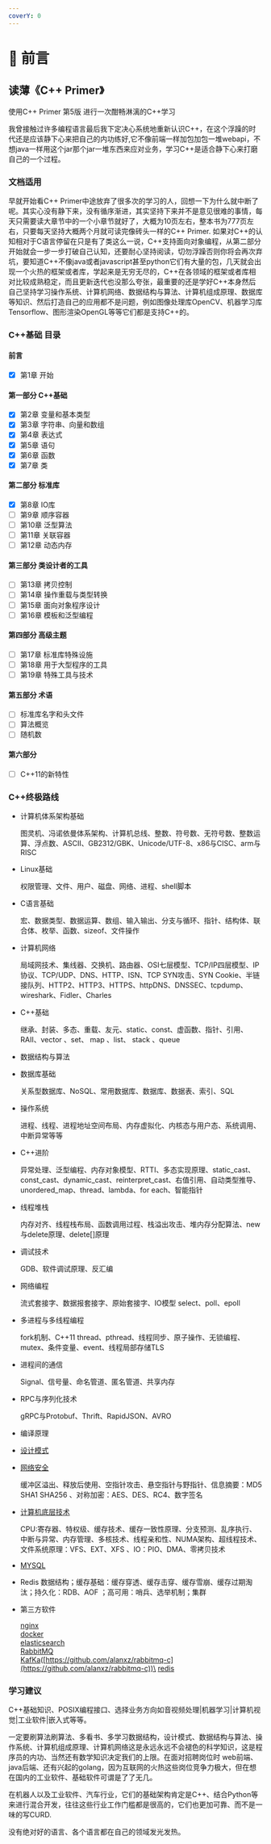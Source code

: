 ```yaml
---
coverY: 0
---
```


# 🚜 前言

## 读薄《C++ Primer》

使用C++ Primer 第5版 进行一次酣畅淋漓的C++学习

我曾接触过许多编程语言最后我下定决心系统地重新认识C++，在这个浮躁的时代还是应该静下心来把自己的内功练好,它不像前端一样加包加包一堆webapi，不想java一样用这个jar那个jar一堆东西来应对业务，学习C++是适合静下心来打磨自己的一个过程。

### 文档适用

早就开始看C++ Primer中途放弃了很多次的学习的人，回想一下为什么就中断了呢。其实心没有静下来，没有循序渐进，其实坚持下来并不是意见很难的事情，每天只需要读大章节中的一个小章节就好了，大概为10页左右，整本书为777页左右，只要每天坚持大概两个月就可读完像砖头一样的C++ Primer. 如果对C++的认知相对于C语言停留在只是有了类这么一说，C++支持面向对象编程，从第二部分开始就会一步一步打破自己认知，还要耐心坚持阅读，切勿浮躁否则你将会再次弃坑，要知道C++不像java或者javascript甚至python它们有大量的包，几天就会出现一个火热的框架或者库，学起来是无穷无尽的，C++在各领域的框架或者库相对比较成熟稳定，而且更新迭代也没那么夸张，最重要的还是学好C++本身然后自己坚持学习操作系统、计算机网络、数据结构与算法、计算机组成原理、数据库等知识、然后打造自己的应用都不是问题，例如图像处理库OpenCV、机器学习库Tensorflow、图形渲染OpenGL等等它们都是支持C++的。

### C++基础 目录

#### 前言

* [x] 第1章 开始

#### 第一部分 C++基础

* [x] 第2章 变量和基本类型
* [x] 第3章 字符串、向量和数组
* [x] 第4章 表达式
* [x] 第5章 语句
* [x] 第6章 函数
* [x] 第7章 类

#### 第二部分 标准库

* [x] 第8章 IO库
* [ ] 第9章 顺序容器
* [ ] 第10章 泛型算法
* [ ] 第11章 关联容器
* [ ] 第12章 动态内存

#### 第三部分 类设计者的工具

* [ ] 第13章 拷贝控制
* [ ] 第14章 操作重载与类型转换
* [ ] 第15章 面向对象程序设计
* [ ] 第16章 模板和泛型编程

#### 第四部分 高级主题

* [ ] 第17章 标准库特殊设施
* [ ] 第18章 用于大型程序的工具
* [ ] 第19章 特殊工具与技术

#### 第五部分 术语

* [ ] 标准库名字和头文件
* [ ] 算法概览
* [ ] 随机数

#### 第六部分

* [ ] C++11的新特性

### C++终极路线

*   计算机体系架构基础

    图灵机、冯诺依曼体系架构、计算机总线、整数、符号数、无符号数、整数运算、浮点数、ASCII、GB2312/GBK、Unicode/UTF-8、x86与CISC、arm与RISC
*   Linux基础

    权限管理、文件、用户、磁盘、网络、进程、shell脚本
*   C语言基础

    宏、数据类型、数据运算、数组、输入输出、分支与循环、指针、结构体、联合体、枚举、函数、sizeof、文件操作
*   计算机网络

    局域网技术、集线器、交换机、路由器、OSI七层模型、TCP/IP四层模型、IP协议、TCP/UDP、DNS、HTTP、ISN、TCP SYN攻击、SYN Cookie、半链接队列、HTTP2、HTTP3、HTTPS、httpDNS、DNSSEC、tcpdump、wireshark、Fidler、Charles
*   C++基础

    继承、封装、多态、重载、友元、static、const、虚函数、指针、引用、RAII、vector 、set、 map 、list、 stack 、queue
* 数据结构与算法
*   数据库基础

    关系型数据库、NoSQL、常用数据库、数据库、数据表、索引、SQL
*   操作系统

    进程、线程、进程地址空间布局、内存虚拟化、内核态与用户态、系统调用、中断异常等等
*   C++进阶

    异常处理、泛型编程、内存对象模型、RTTI、多态实现原理、static\_cast、const\_cast、dynamic\_cast、reinterpret\_cast、右值引用、自动类型推导、unordered\_map、thread、lambda、for each、智能指针
*   线程堆栈

    内存对齐、线程栈布局、函数调用过程、栈溢出攻击、堆内存分配算法、new与delete原理、delete\[]原理
*   调试技术

    GDB、软件调试原理、反汇编
*   网络编程

    流式套接字、数据报套接字、原始套接字、IO模型 select、poll、epoll
*   多进程与多线程编程

    fork机制、C++11 thread、pthread、线程同步、原子操作、无锁编程、mutex、条件变量、event、线程局部存储TLS
*   进程间的通信

    Signal、信号量、命名管道、匿名管道、共享内存
*   RPC与序列化技术

    gRPC与Protobuf、Thrift、RapidJSON、AVRO
* 编译原理
* [设计模式](https://design-patterns.readthedocs.io/zh\_CN/latest/)
*   [网络安全](https://www.bilibili.com/video/BV1Lf4y1t7Mc)

    缓冲区溢出、释放后使用、空指针攻击、悬空指针与野指针、信息摘要：MD5 SHA1 SHA256 、对称加密：AES、DES、RC4、数字签名
*   [计算机底层技术](https://www.bilibili.com/video/BV1qF411E7ei)

    CPU:寄存器、特权级、缓存技术、缓存一致性原理、分支预测、乱序执行、中断与异常、内存管理、多核技术、线程亲和性、NUMA架构、超线程技术、文件系统原理：VFS、EXT、XFS 、IO：PIO、DMA、零拷贝技术
* [MYSQL](https://www.bilibili.com/video/BV1Xb41177na)
* Redis 数据结构；缓存基础：缓存穿透、缓存击穿、缓存雪崩、缓存过期淘汰；持久化：RDB、AOF ；高可用：哨兵、选举机制；集群
*   第三方软件

    [nginx](https://www.bilibili.com/video/BV1F5411J7vK)\
    [docker](https://www.bilibili.com/video/BV1og4y1q7M4)\
    [elasticsearch](https://www.bilibili.com/video/BV17a4y1x7zq)\
    [RabbitMQ](https://www.bilibili.com/video/BV1dX4y1V73G)\
    [KafKa](https://www.bilibili.com/video/BV1Xy4y1G7zA)([https://github.com/alanxz/rabbitmq-c](https://github.com/alanxz/rabbitmq-c))\
    [redis](https://www.bilibili.com/video/BV1S54y1R7SB)

### 学习建议

C++基础知识、POSIX编程接口、选择业务方向如音视频处理|机器学习|计算机视觉|工业软件|嵌入式等等。

一定要刷算法刷算法、多看书、多学习数据结构，设计模式、数据结构与算法、操作系统、计算机组成原理、计算机网络这是永远永远不会褪色的科学知识，这是程序员的内功、当然还有数学知识决定我们的上限。在面对招聘岗位时 web前端、java后端、还有兴起的golang，因为互联网的火热这些岗位竞争力极大，但在想在国内的工业软件、基础软件可谓是了了无几。

在机器人以及工业软件、汽车行业，它们的基础架构肯定是C++、结合Python等来进行混合开发，往往这些行业工作门槛都是很高的，它们也更加可靠、而不是一味的写CURD.

没有绝对好的语言、各个语言都在自己的领域发光发热。
